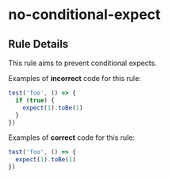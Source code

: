 # no-conditional-expect

<!-- end auto-generated rule header -->

## Rule Details

This rule aims to prevent conditional expects.

Examples of **incorrect** code for this rule:

```ts
test('foo', () => {
  if (true) {
    expect(1).toBe(1)
  }
})
```

Examples of **correct** code for this rule:

```ts
test('foo', () => {
  expect(1).toBe(1)
})
```
